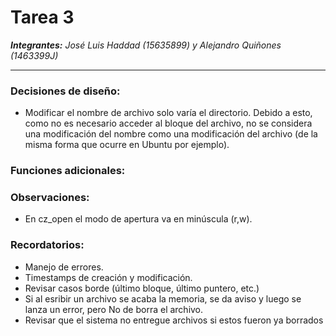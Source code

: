 # **Tarea 3**

**_Integrantes:_**  _José Luis Haddad (15635899) y Alejandro Quiñones (1463399J)_

----

### Decisiones de diseño:
- Modificar el nombre de archivo solo varía el directorio. Debido a esto, como
no es necesario acceder al bloque del archivo, no se considera una modificación
del nombre como una modificación del archivo (de la misma forma que ocurre en
  Ubuntu por ejemplo).

### Funciones adicionales:
### Observaciones:
- En cz_open el modo de apertura va en minúscula (r,w).
### Recordatorios:
- Manejo de errores.
- Timestamps de creación y modificación.
- Revisar casos borde (último bloque, último puntero, etc.)
- Si al esribir un archivo se acaba la memoria, se da aviso y luego se lanza un
error, pero No de borra el archivo.
- Revisar que el sistema no entregue archivos si estos fueron ya borrados
